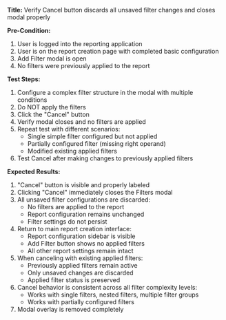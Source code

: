 **Title:** Verify Cancel button discards all unsaved filter changes and closes modal properly

**Pre-Condition:**
1. User is logged into the reporting application
2. User is on the report creation page with completed basic configuration
3. Add Filter modal is open
4. No filters were previously applied to the report

**Test Steps:**
1. Configure a complex filter structure in the modal with multiple conditions
2. Do NOT apply the filters
3. Click the "Cancel" button
4. Verify modal closes and no filters are applied
5. Repeat test with different scenarios:
   - Single simple filter configured but not applied
   - Partially configured filter (missing right operand)
   - Modified existing applied filters
6. Test Cancel after making changes to previously applied filters

**Expected Results:**
1. "Cancel" button is visible and properly labeled
2. Clicking "Cancel" immediately closes the Filters modal
3. All unsaved filter configurations are discarded:
   - No filters are applied to the report
   - Report configuration remains unchanged
   - Filter settings do not persist
4. Return to main report creation interface:
   - Report configuration sidebar is visible
   - Add Filter button shows no applied filters
   - All other report settings remain intact
5. When canceling with existing applied filters:
   - Previously applied filters remain active
   - Only unsaved changes are discarded
   - Applied filter status is preserved
6. Cancel behavior is consistent across all filter complexity levels:
   - Works with single filters, nested filters, multiple filter groups
   - Works with partially configured filters
7. Modal overlay is removed completely